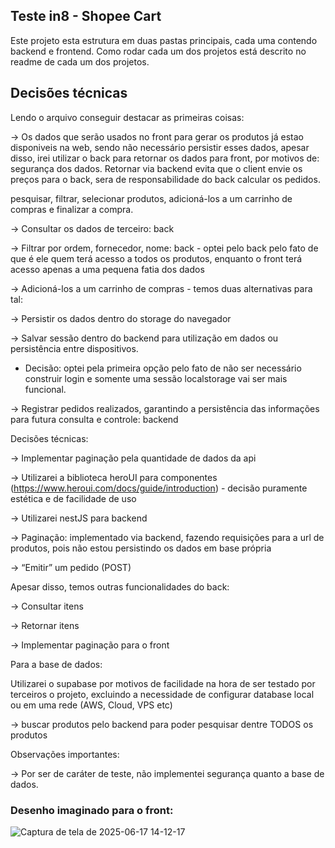 ## Teste in8 - Shopee Cart
Este projeto esta estrutura em duas pastas principais, cada uma contendo backend e frontend. Como rodar cada um dos projetos está descrito no readme de cada um dos projetos.

## Decisões técnicas
Lendo o arquivo conseguir destacar as primeiras coisas:

→ Os dados que serão usados no front para gerar os produtos já estao disponiveis na web, sendo não necessário persistir esses dados, apesar disso, irei utilizar o back para retornar os dados para front, por motivos de: segurança dos dados. Retornar via backend evita que o client envie os preços para o back, sera de responsabilidade do back calcular os pedidos. 

pesquisar, filtrar, selecionar produtos,
adicioná-los a um carrinho de compras e finalizar a compra.

→ Consultar os dados de terceiro: back

→ Filtrar por ordem, fornecedor, nome: back - optei pelo back pelo fato de que é ele quem terá acesso a todos os produtos, enquanto o front terá acesso apenas a uma pequena fatia dos dados

→ Adicioná-los a um carrinho de compras - temos duas alternativas para tal:

→ Persistir os dados dentro do storage do navegador

→ Salvar sessão dentro do backend para utilização em dados ou persistência entre dispositivos.

- Decisão: optei pela primeira opção pelo fato de não ser necessário construir login e somente uma sessão localstorage vai ser mais funcional.

→ Registrar pedidos realizados, garantindo a persistência das informações para futura consulta e controle: backend

Decisões técnicas:

→ Implementar paginação pela quantidade de dados da api

→ Utilizarei a biblioteca heroUI para componentes (https://www.heroui.com/docs/guide/introduction) - decisão puramente estética e de facilidade de uso

→ Utilizarei nestJS para backend 

→ Paginação: implementado via backend, fazendo requisições para a url de produtos, pois não estou persistindo os dados em base própria

→ “Emitir” um pedido (POST)

Apesar disso, temos outras funcionalidades do back:

→ Consultar itens

→ Retornar itens

→ Implementar paginação para o front

Para a base de dados:

Utilizarei o supabase por motivos de facilidade na hora de ser testado por terceiros o projeto, excluindo a necessidade de configurar database local ou em uma rede (AWS, Cloud, VPS etc)

→ buscar produtos pelo backend para poder pesquisar dentre TODOS os produtos

Observações importantes:

→ Por ser de caráter de teste, não implementei segurança quanto a base de dados.

### Desenho imaginado para o front: 
![Captura de tela de 2025-06-17 14-12-17](https://github.com/user-attachments/assets/b9772c5a-2d88-4e27-864b-d8089c2656b7)
